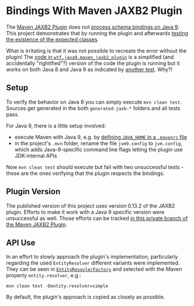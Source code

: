 # Bindings With Maven JAXB2 Plugin

The [Maven JAXB2 Plugin](https://github.com/highsource/maven-jaxb2-plugin) does not [process schema bindings on Java 9](https://github.com/highsource/maven-jaxb2-plugin/issues/120).
This project demonstrates that by running the plugin and afterwards [testing the existence of the expected classes](src/main/test/wtf/java9/maven_jaxb2_plugin/JaxbPluginTest.java).

What is irritating is that it was not possible to recreate the error without the plugin!
The [code in `wtf.java9.maven_jaxb2_plugin`](src/main/java/wtf/java9/maven_jaxb2_plugin) is a simplified (and accidentally "rightified"?) version of the code the plugin is running but it works on both Java 8 and Java 9 as indicated by [another test](src/main/test/wtf/java9/maven_jaxb2_plugin/JaxbApiTest.java).
Why?!

## Setup

To verify the behavior on Java 8 you can simply execute `mvn clean test`.
Sources get generated in the both `generated-jaxb-*` folders and all tests pass.

For Java 9, there is a little setup involved:

* execute Maven with Java 9, e.g. by [defining `JAVA_HOME` in a `.mavenrc` file](https://github.com/CodeFX-org/mvn-java-9/tree/master/mavenrc)
* in the project's `.mvn` folder, rename the file `jvm9.config` to `jvm.config`, which adds Java-9-specific command line flags letting the plugin use JDK-internal APIs

Now `mvn clean test` should execute but fail with two unsuccessful tests - these are the ones verifying that the plugin respects the bindings.

## Plugin Version

The published version of this project uses version 0.13.2 of the JAXB2 plugin.
Efforts to make it work with a Java 9 specific version were unsuccessful as well.
Those efforts can be tracked [in this private branch of the Maven JAXB2 Plugin](https://github.com/nicolaiparlog/maven-jaxb2-plugin/tree/java-9).

## API Use

In an effort to slowly approach the plugin's implementation, particularly regarding the used `EntityResolver` different variants were implemented.
They can be seen in [`EntityResovlerFactory`](src/main/java/wtf/java9/maven_jaxb2_plugin/EntityResolverFactory.java) and selected with the Maven property `entity.resolver`, e.g.:

    mvn clean test -Dentity.resolver=simple

By default, the plugin's approach is copied as closely as possible.
